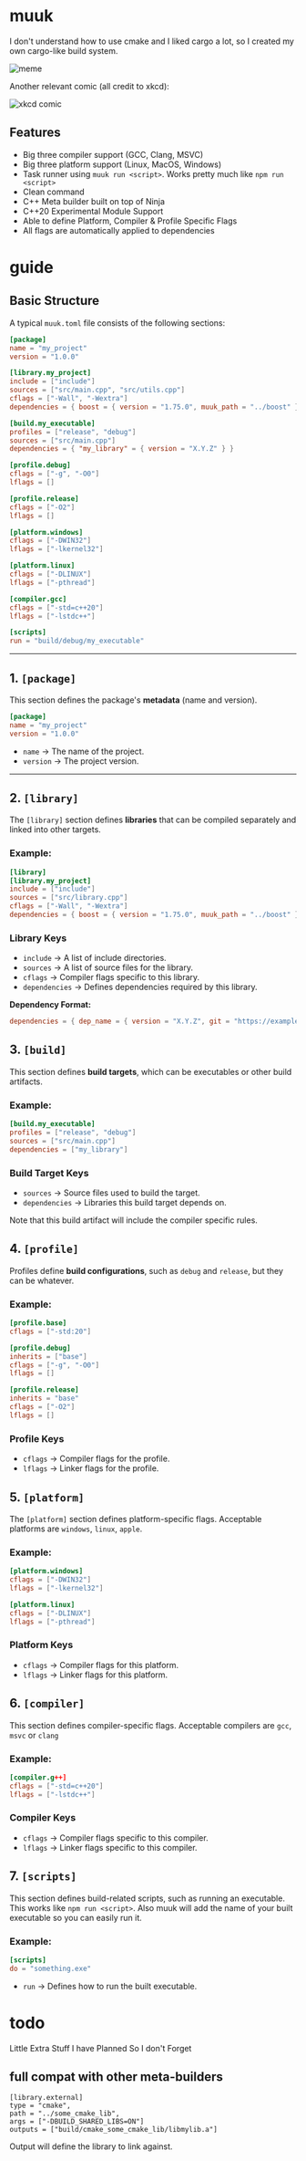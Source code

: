 # muuk

I don't understand how to use cmake and I liked cargo a lot, so I created my own cargo-like build system.

![meme](meme.jpg)

Another relevant comic (all credit to xkcd):

![xkcd comic](https://imgs.xkcd.com/comics/standards_2x.png)

## Features

- Big three compiler support (GCC, Clang, MSVC)
- Big three platform support (Linux, MacOS, Windows)
- Task runner using `muuk run <script>`. Works pretty much like `npm run <script>`
- Clean command
- C++ Meta builder built on top of Ninja
- C++20 Experimental Module Support
- Able to define Platform, Compiler & Profile Specific Flags
- All flags are automatically applied to dependencies

# guide

## **Basic Structure**

A typical `muuk.toml` file consists of the following sections:

```toml
[package]
name = "my_project"
version = "1.0.0"

[library.my_project]
include = ["include"]
sources = ["src/main.cpp", "src/utils.cpp"]
cflags = ["-Wall", "-Wextra"]
dependencies = { boost = { version = "1.75.0", muuk_path = "../boost" } }

[build.my_executable]
profiles = ["release", "debug"]
sources = ["src/main.cpp"]
dependencies = { "my_library" = { version = "X.Y.Z" } }

[profile.debug]
cflags = ["-g", "-O0"]
lflags = []

[profile.release]
cflags = ["-O2"]
lflags = []

[platform.windows]
cflags = ["-DWIN32"]
lflags = ["-lkernel32"]

[platform.linux]
cflags = ["-DLINUX"]
lflags = ["-pthread"]

[compiler.gcc]
cflags = ["-std=c++20"]
lflags = ["-lstdc++"]

[scripts]
run = "build/debug/my_executable"
```

---

## **1. `[package]`**

This section defines the package's **metadata** (name and version).

```toml
[package]
name = "my_project"
version = "1.0.0"
```

- `name` → The name of the project.
- `version` → The project version.

---

## **2. `[library]`**

The `[library]` section defines **libraries** that can be compiled separately and linked into other targets.

### Example:

```toml
[library]
[library.my_project]
include = ["include"]
sources = ["src/library.cpp"]
cflags = ["-Wall", "-Wextra"]
dependencies = { boost = { version = "1.75.0", muuk_path = "../boost" } }
```

### **Library Keys**

- `include` → A list of include directories.
- `sources` → A list of source files for the library.
- `cflags` → Compiler flags specific to this library.
- `dependencies` → Defines dependencies required by this library.

**Dependency Format:**

```toml
dependencies = { dep_name = { version = "X.Y.Z", git = "https://example.com/author/repo.git", muuk_path = "path/to/dep" } }
```

## **3. `[build]`**

This section defines **build targets**, which can be executables or other build artifacts.

### Example:

```toml
[build.my_executable]
profiles = ["release", "debug"]
sources = ["src/main.cpp"]
dependencies = ["my_library"]
```

### **Build Target Keys**

- `sources` → Source files used to build the target.
- `dependencies` → Libraries this build target depends on.

Note that this build artifact will include the compiler specific rules.

## **4. `[profile]`**

Profiles define **build configurations**, such as `debug` and `release`, but they can be whatever.

### Example:

```toml
[profile.base]
cflags = ["-std:20"]

[profile.debug]
inherits = ["base"]
cflags = ["-g", "-O0"]
lflags = []

[profile.release]
inherits = "base"
cflags = ["-O2"]
lflags = []
```

### **Profile Keys**

- `cflags` → Compiler flags for the profile.
- `lflags` → Linker flags for the profile.

## **5. `[platform]`**

The `[platform]` section defines platform-specific flags. Acceptable platforms are `windows`, `linux`, `apple`.

### Example:

```toml
[platform.windows]
cflags = ["-DWIN32"]
lflags = ["-lkernel32"]

[platform.linux]
cflags = ["-DLINUX"]
lflags = ["-pthread"]
```

### **Platform Keys**

- `cflags` → Compiler flags for this platform.
- `lflags` → Linker flags for this platform.

## **6. `[compiler]`**

This section defines compiler-specific flags. Acceptable compilers are `gcc`, `msvc` or `clang`

### Example:

```toml
[compiler.g++]
cflags = ["-std=c++20"]
lflags = ["-lstdc++"]
```

### **Compiler Keys**

- `cflags` → Compiler flags specific to this compiler.
- `lflags` → Linker flags specific to this compiler.

## **7. `[scripts]`**

This section defines build-related scripts, such as running an executable. This works like `npm run <script>`. Also muuk will add the name of your built executable so you can easily run it.

### Example:

```toml
[scripts]
do = "something.exe"
```
- `run` → Defines how to run the built executable.


# todo

Little Extra Stuff I have Planned So I don't Forget

## full compat with other meta-builders

```
[library.external]
type = "cmake", 
path = "../some_cmake_lib", 
args = ["-DBUILD_SHARED_LIBS=ON"]
outputs = ["build/cmake_some_cmake_lib/libmylib.a"]
```

Output will define the library to link against.
